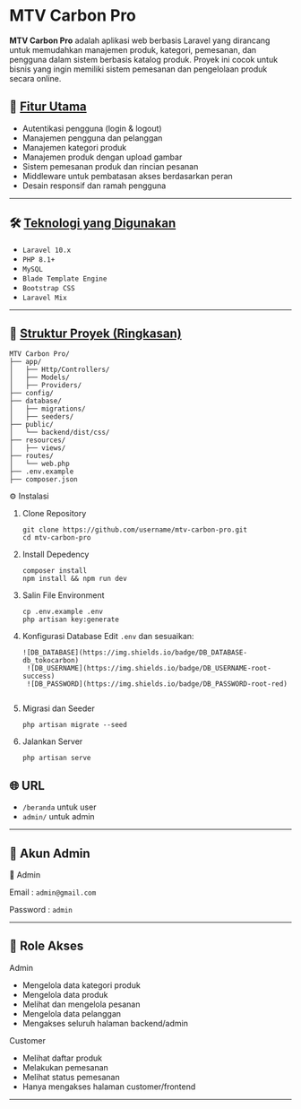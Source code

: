 # MTV Carbon Pro

**MTV Carbon Pro** adalah aplikasi web berbasis Laravel yang dirancang untuk memudahkan manajemen produk, kategori, pemesanan, dan pengguna dalam sistem berbasis katalog produk. Proyek ini cocok untuk bisnis yang ingin memiliki sistem pemesanan dan pengelolaan produk secara online.

## 🚀 <u><strong>Fitur Utama</strong></u>

- Autentikasi pengguna (login & logout)
- Manajemen pengguna dan pelanggan
- Manajemen kategori produk
- Manajemen produk dengan upload gambar
- Sistem pemesanan produk dan rincian pesanan
- Middleware untuk pembatasan akses berdasarkan peran
- Desain responsif dan ramah pengguna

---

## 🛠️ <u><strong>Teknologi yang Digunakan</strong></u>

- `Laravel 10.x`
- `PHP 8.1+`
- `MySQL`
- `Blade Template Engine`
- `Bootstrap CSS`
- `Laravel Mix`

---

## 📂 <u><strong>Struktur Proyek (Ringkasan)</strong></u>

```plaintext
MTV Carbon Pro/
├── app/
│   ├── Http/Controllers/
│   ├── Models/
│   ├── Providers/
├── config/
├── database/
│   ├── migrations/
│   ├── seeders/
├── public/
│   └── backend/dist/css/
├── resources/
│   ├── views/
├── routes/
│   └── web.php
├── .env.example
├── composer.json
```
⚙️ Instalasi
1. Clone Repository
   ```
   git clone https://github.com/username/mtv-carbon-pro.git
   cd mtv-carbon-pro
   ```
2. Install Depedency
   ```
   composer install
   npm install && npm run dev
   ```
3. Salin File Environment
   ```
   cp .env.example .env
   php artisan key:generate
   ```
4. Konfigurasi Database
   Edit `.env` dan sesuaikan:
   ```
   ![DB_DATABASE](https://img.shields.io/badge/DB_DATABASE-db_tokocarbon)
    ![DB_USERNAME](https://img.shields.io/badge/DB_USERNAME-root-success)
    ![DB_PASSWORD](https://img.shields.io/badge/DB_PASSWORD-root-red)


   ```
5. Migrasi dan Seeder
   ```
   php artisan migrate --seed
   ```
6. Jalankan Server
   ```
   php artisan serve
   ```

   
## 🌐 URL
- `/beranda` untuk user
- `admin/` untuk admin
---


## 👤 Akun Admin
🔐 Admin

Email    : `admin@gmail.com`

Password : `admin`

---



## 👤 Role Akses
Admin
- Mengelola data kategori produk
- Mengelola data produk
- Melihat dan mengelola pesanan
- Mengelola data pelanggan
- Mengakses seluruh halaman backend/admin

 Customer
- Melihat daftar produk
- Melakukan pemesanan
- Melihat status pemesanan
- Hanya mengakses halaman customer/frontend
---





